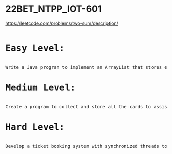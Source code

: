 # 22BET_NTPP_IOT-601

https://leetcode.com/problems/two-sum/description/<br>
<pre>
<H1>Easy Level:</H1>
Write a Java program to implement an ArrayList that stores employee details (ID, Name, and Salary). Allow users to add, update, remove, and search employees.
<h1>Medium Level:</h1>
Create a program to collect and store all the cards to assist the users in finding all the cards in a given symbol using Collection interface.
<h1>Hard Level:</h1>
Develop a ticket booking system with synchronized threads to ensure no double booking of seats. Use thread priorities to simulate VIP bookings being processed first.
</pre>
